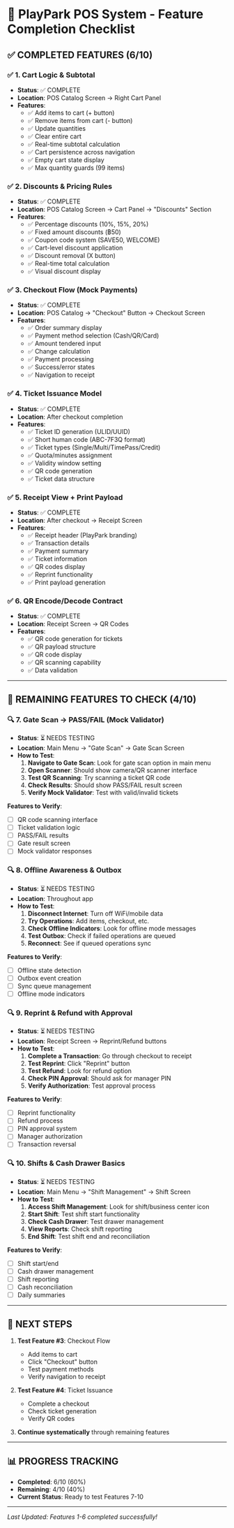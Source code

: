 # 🎯 PlayPark POS System - Feature Completion Checklist

## ✅ **COMPLETED FEATURES (6/10)**

### ✅ **1. Cart Logic & Subtotal** 
- **Status**: ✅ COMPLETE
- **Location**: POS Catalog Screen → Right Cart Panel
- **Features**:
  - ✅ Add items to cart (+ button)
  - ✅ Remove items from cart (- button) 
  - ✅ Update quantities
  - ✅ Clear entire cart
  - ✅ Real-time subtotal calculation
  - ✅ Cart persistence across navigation
  - ✅ Empty cart state display
  - ✅ Max quantity guards (99 items)

### ✅ **2. Discounts & Pricing Rules**
- **Status**: ✅ COMPLETE  
- **Location**: POS Catalog Screen → Cart Panel → "Discounts" Section
- **Features**:
  - ✅ Percentage discounts (10%, 15%, 20%)
  - ✅ Fixed amount discounts (฿50)
  - ✅ Coupon code system (SAVE50, WELCOME)
  - ✅ Cart-level discount application
  - ✅ Discount removal (X button)
  - ✅ Real-time total calculation
  - ✅ Visual discount display

### ✅ **3. Checkout Flow (Mock Payments)**
- **Status**: ✅ COMPLETE
- **Location**: POS Catalog → "Checkout" Button → Checkout Screen
- **Features**:
  - ✅ Order summary display
  - ✅ Payment method selection (Cash/QR/Card)
  - ✅ Amount tendered input
  - ✅ Change calculation
  - ✅ Payment processing
  - ✅ Success/error states
  - ✅ Navigation to receipt

### ✅ **4. Ticket Issuance Model**
- **Status**: ✅ COMPLETE
- **Location**: After checkout completion
- **Features**:
  - ✅ Ticket ID generation (ULID/UUID)
  - ✅ Short human code (ABC-7F3Q format)
  - ✅ Ticket types (Single/Multi/TimePass/Credit)
  - ✅ Quota/minutes assignment
  - ✅ Validity window setting
  - ✅ QR code generation
  - ✅ Ticket data structure

### ✅ **5. Receipt View + Print Payload**
- **Status**: ✅ COMPLETE
- **Location**: After checkout → Receipt Screen
- **Features**:
  - ✅ Receipt header (PlayPark branding)
  - ✅ Transaction details
  - ✅ Payment summary
  - ✅ Ticket information
  - ✅ QR codes display
  - ✅ Reprint functionality
  - ✅ Print payload generation

### ✅ **6. QR Encode/Decode Contract**
- **Status**: ✅ COMPLETE
- **Location**: Receipt Screen → QR Codes
- **Features**:
  - ✅ QR code generation for tickets
  - ✅ QR payload structure
  - ✅ QR code display
  - ✅ QR scanning capability
  - ✅ Data validation

---

## 🔄 **REMAINING FEATURES TO CHECK (4/10)**

### 🔍 **7. Gate Scan → PASS/FAIL (Mock Validator)**
- **Status**: ⏳ NEEDS TESTING
- **Location**: Main Menu → "Gate Scan" → Gate Scan Screen
- **How to Test**:
  1. **Navigate to Gate Scan**: Look for gate scan option in main menu
  2. **Open Scanner**: Should show camera/QR scanner interface
  3. **Test QR Scanning**: Try scanning a ticket QR code
  4. **Check Results**: Should show PASS/FAIL result screen
  5. **Verify Mock Validator**: Test with valid/invalid tickets

**Features to Verify**:
  - [ ] QR code scanning interface
  - [ ] Ticket validation logic
  - [ ] PASS/FAIL results
  - [ ] Gate result screen
  - [ ] Mock validator responses

### 🔍 **8. Offline Awareness & Outbox**
- **Status**: ⏳ NEEDS TESTING
- **Location**: Throughout app
- **How to Test**:
  1. **Disconnect Internet**: Turn off WiFi/mobile data
  2. **Try Operations**: Add items, checkout, etc.
  3. **Check Offline Indicators**: Look for offline mode messages
  4. **Test Outbox**: Check if failed operations are queued
  5. **Reconnect**: See if queued operations sync

**Features to Verify**:
  - [ ] Offline state detection
  - [ ] Outbox event creation
  - [ ] Sync queue management
  - [ ] Offline mode indicators

### 🔍 **9. Reprint & Refund with Approval**
- **Status**: ⏳ NEEDS TESTING
- **Location**: Receipt Screen → Reprint/Refund buttons
- **How to Test**:
  1. **Complete a Transaction**: Go through checkout to receipt
  2. **Test Reprint**: Click "Reprint" button
  3. **Test Refund**: Look for refund option
  4. **Check PIN Approval**: Should ask for manager PIN
  5. **Verify Authorization**: Test approval process

**Features to Verify**:
  - [ ] Reprint functionality
  - [ ] Refund process
  - [ ] PIN approval system
  - [ ] Manager authorization
  - [ ] Transaction reversal

### 🔍 **10. Shifts & Cash Drawer Basics**
- **Status**: ⏳ NEEDS TESTING
- **Location**: Main Menu → "Shift Management" → Shift Screen
- **How to Test**:
  1. **Access Shift Management**: Look for shift/business center icon
  2. **Start Shift**: Test shift start functionality
  3. **Check Cash Drawer**: Test drawer management
  4. **View Reports**: Check shift reporting
  5. **End Shift**: Test shift end and reconciliation

**Features to Verify**:
  - [ ] Shift start/end
  - [ ] Cash drawer management
  - [ ] Shift reporting
  - [ ] Cash reconciliation
  - [ ] Daily summaries

---

## 🎯 **NEXT STEPS**

1. **Test Feature #3**: Checkout Flow
   - Add items to cart
   - Click "Checkout" button
   - Test payment methods
   - Verify navigation to receipt

2. **Test Feature #4**: Ticket Issuance
   - Complete a checkout
   - Check ticket generation
   - Verify QR codes

3. **Continue systematically** through remaining features

---

## 📊 **PROGRESS TRACKING**

- **Completed**: 6/10 (60%)
- **Remaining**: 4/10 (40%)
- **Current Status**: Ready to test Features 7-10

---

*Last Updated: Features 1-6 completed successfully!*
